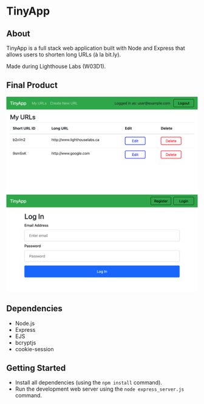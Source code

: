 # TinyApp

## About

TinyApp is a full stack web application built with Node and Express that allows users to shorten long URLs (à la bit.ly).

Made during Lighthouse Labs (W03D1).

## Final Product

!["Screenshot of URLs Page"](https://raw.githubusercontent.com/michaelwangcode/tinyapp/7c9400626bf5cbb98939f76b11c92d27f5a3e2cd/docs/Screenshot%201.png)
!["Screenshot of Registration Page"](https://raw.githubusercontent.com/michaelwangcode/tinyapp/7c9400626bf5cbb98939f76b11c92d27f5a3e2cd/docs/Screenshot%202.png)

## Dependencies

- Node.js
- Express
- EJS
- bcryptjs
- cookie-session

## Getting Started

- Install all dependencies (using the `npm install` command).
- Run the development web server using the `node express_server.js` command.